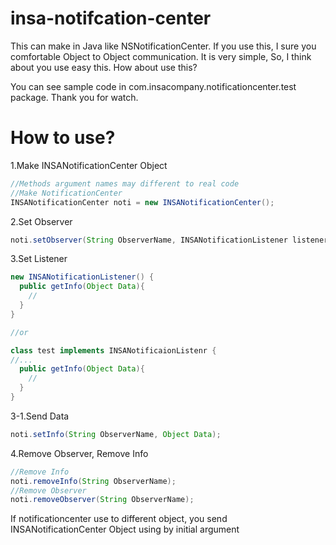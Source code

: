 insa-notifcation-center
=======================

This can make in Java like NSNotificationCenter.
If you use this, I sure you comfortable Object to Object communication.
It is very simple, So, I think about you use easy this.
How about use this?

You can see sample code in com.insacompany.notificationcenter.test package.
Thank you for watch.

How to use?
=======================
1.Make INSANotificationCenter Object

```Java
//Methods argument names may different to real code
//Make NotificationCenter
INSANotificationCenter noti = new INSANotificationCenter();
```

2.Set Observer

```Java
noti.setObserver(String ObserverName, INSANotificationListener listener);
```

3.Set Listener

```Java
new INSANotificationListener() {
  public getInfo(Object Data){
    //
  }
}

//or

class test implements INSANotificaionListenr {
//...
  public getInfo(Object Data){
    //
  }
}
```

3-1.Send Data

```Java
noti.setInfo(String ObserverName, Object Data);
```

4.Remove Observer, Remove Info

```Java
//Remove Info
noti.removeInfo(String ObserverName);
//Remove Observer
noti.removeObserver(String ObserverName);
```

If notificationcenter use to different object,
you send INSANotificationCenter Object using by initial argument

